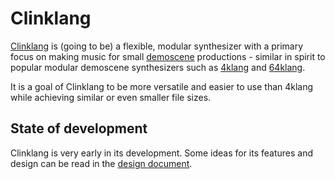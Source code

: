 # Clinklang
[Clinklang](https://github.com/askeksa/Clinklang) is (going to be) a flexible,
modular synthesizer with a primary focus on making music for small
[demoscene](https://en.wikipedia.org/wiki/Demoscene) productions - similar in
spirit to popular modular demoscene synthesizers such as
[4klang](https://github.com/hzdgopher/4klang) and
[64klang](https://github.com/hzdgopher/64klang).

It is a goal of Clinklang to be more versatile and easier to use than 4klang
while achieving similar or even smaller file sizes.

## State of development
Clinklang is very early in its development. Some ideas for its features and
design can be read in the [design document](DESIGN.md).
